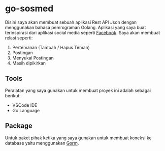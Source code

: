 # go-sosmed

Disini saya akan membuat sebuah aplikasi Rest API Json dengan menggunakan bahasa pemrograman Golang. Aplikasi yang saya buat terinspirasi dari aplikasi social media seperti [Facebook](https://facebook.com). Saya akan membuat relasi seperti:

1. Pertemanan (Tambah / Hapus Teman)
2. Postingan
3. Menyukai Postingan
4. Masih dipikirkan

## Tools

Peralatan yang saya gunakan untuk membuat proyek ini adalah sebagai berikut:

- VSCode IDE
- Go Language

## Package

Untuk paket pihak ketika yang saya gunakan untuk membuat koneksi ke database yaitu menggunakan [Gorm](https://gorm.io).